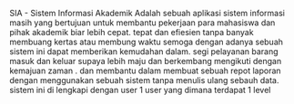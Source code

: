 SIA - Sistem Informasi Akademik
Adalah sebuah aplikasi sistem informasi masih yang bertujuan untuk membantu pekerjaan para mahasiswa dan pihak akademik  biar lebih cepat.
tepat dan efiesien tanpa banyak membuang kertas atau membung waktu semoga dengan adanya sebuah sistem ini dapat memberikan kemudahan dalam.
segi pelayanan barang masuk dan keluar  supaya lebih maju dan berkembang mengikuti dengan kemajuan zaman . 
dan membantu dalam membuat sebuah repot laporan dengan menggunakan sebuah sistem tanpa menulis ulang sebauh data.
sistem ini di lengkapi dengan user 1 user yang dimana terdapat 1 level
